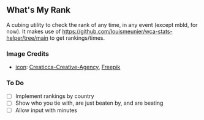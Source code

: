 ## What's My Rank

A cubing utility to check the rank of any time, in any event (except mbld, for now). It makes use of https://github.com/louismeunier/wca-stats-helper/tree/main to get rankings/times.

### Image Credits
 - [icon](icon.png): [Creaticca-Creative-Agency](https://www.flaticon.com/authors/creaticca-creative-agency), [Freepik](https://www.flaticon.com/authors/freepik)
### To Do
 -  [ ] Implement rankings by country
 -  [ ] Show who you tie with, are just beaten by, and are beating
 -  [ ] Allow input with minutes